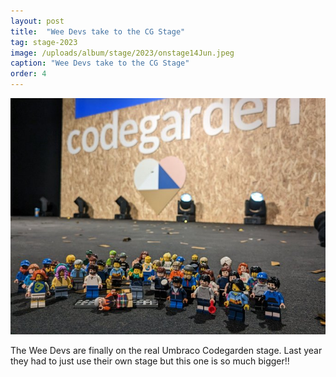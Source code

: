 ```yaml
---
layout: post
title:  "Wee Devs take to the CG Stage"
tag: stage-2023
image: /uploads/album/stage/2023/onstage14Jun.jpeg
caption: "Wee Devs take to the CG Stage"
order: 4
---
```


![](/uploads/album/stage/2023/onstage14Jun.jpeg)

The Wee Devs are finally on the real Umbraco Codegarden stage. Last year they had to just use their own stage but this one is so much bigger!! 
